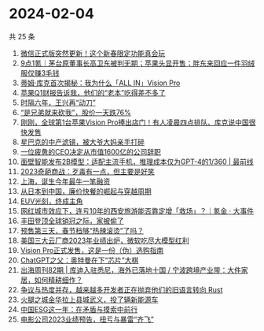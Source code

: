 # 2024-02-04

共 25 条

<!-- BEGIN 36KR -->
<!-- 最后更新时间 2024-02-04 02:06:58 +0800 -->
1. [微信正式版突然更新！这个新春限定功能真会玩](https://36kr.com/p/2631488312659205)
1. [9点1氪｜茅台原董事长高卫东被判无期；苹果头显开售；胖东来回应一件羽绒服仅赚3毛钱](https://36kr.com/p/2631590955891847)
1. [蒂姆·库克首次揭秘：我为什么「ALL IN」Vision Pro](https://36kr.com/p/2631413322103944)
1. [苹果Q1财报告诉我，他们的“老本”吃得差不多了](https://36kr.com/p/2631322665897218)
1. [时隔六年，王兴再“动刀”](https://36kr.com/p/2631341433240712)
1. [“是兄弟就来砍我”，股价一天跌76%](https://36kr.com/p/2631341250198664)
1. [刚刚，全球第1台苹果Vision Pro捧出店门！有人凌晨四点排队、库克说中国很快发售](https://36kr.com/p/2631705998097537)
1. [星巴克的中产滤镜，被大爷大妈亲手打碎](https://36kr.com/p/2632097750008066)
1. [一位疲惫的CEO决定从市值1600亿的公司辞职](https://36kr.com/p/2631635623874056)
1. [面壁智能发布2B模型：适配主流手机，推理成本仅为GPT-4的1/360 | 最前线](https://36kr.com/p/2629567079201926)
1. [2023奇葩商战：歹毒有一点，但主要是好笑](https://36kr.com/p/2632317587831938)
1. [上海，诞生今年最牛一笔融资](https://36kr.com/p/2632236231213321)
1. [从日本到中国，廉价快餐的崛起与穿越周期](https://36kr.com/p/2619437945741189)
1. [EUV光刻，终成主角](https://36kr.com/p/2632249571868937)
1. [网红城市效应下，连亏10年的西安旅游能否靠定增「救场」？｜氪金 · 大事件](https://36kr.com/p/2629793060994184)
1. [丰田登顶全球销冠之际，家被偷了](https://36kr.com/p/2632070309411969)
1. [预售第三天，春节档够“热辣滚烫”了吗？](https://36kr.com/p/2631463167459586)
1. [美国三大云厂商2023年业绩出炉，微软吃尽大模型红利](https://36kr.com/p/2631402555243651)
1. [Vision Pro正式发售，这是一份（伪）选购指南](https://36kr.com/p/2632159649415431)
1. [​ChatGPT之父：奥特曼在下“芯片”大棋](https://36kr.com/p/2632261131927817)
1. [出海周刊82期 | 库迪入驻悉尼，海外已落地十国 / 宁波跨境产业带：大件家居，如何精耕细作？](https://36kr.com/p/2628431870984456)
1. [争议与热度并存，越来越多开发者正在抛弃他们的旧语言转向 Rust](https://36kr.com/p/2632167801471238)
1. [火腿之城金华拉上县城武义，投了辆新能源车](https://36kr.com/p/2632214370976000)
1. [中国ESG这一年：在矛盾与摸索中前行](https://36kr.com/p/2631607571271176)
1. [电影公司2023业绩预告，扭亏与暴雷“齐飞”](https://36kr.com/p/2631463603077383)
<!-- END 36KR -->
